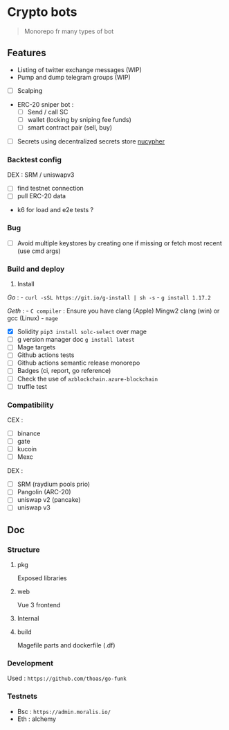 # Crypto bots

> Monorepo fr many types of bot

## Features

- Listing of twitter exchange messages (WIP)
- Pump and dump telegram groups (WIP)
- [ ] Scalping
- ERC-20 sniper bot :
    - [ ] Send / call SC
    - [ ] wallet (locking by sniping fee funds)
    - [ ] smart contract pair (sell, buy)
- [ ] Secrets using decentralized secrets store [nucypher](https://www.nucypher.com/)

### Backtest config

DEX : SRM / uniswapv3
- [ ] find testnet connection
- [ ] pull ERC-20 data
- k6 for load and e2e tests ?

### Bug

- [ ] Avoid multiple keystores by creating one if missing or fetch most recent (use cmd args)

### Build and deploy

1. Install

*Go* :
    - `curl -sSL https://git.io/g-install | sh -s`
    - `g install 1.17.2`

*Geth* :
    - `C compiler` : Ensure you have clang (Apple) Mingw2 clang (win) or gcc (Linux) 
    - `mage`

- [x] Solidity `pip3 install solc-select` over mage
- [ ] g version manager doc `g install latest` 
- [ ] Mage targets
- [ ] Github actions tests
- [ ] Github actions semantic release monorepo
- [ ] Badges (ci, report, go reference)
- [ ] Check the use of `azblockchain.azure-blockchain`
- [ ] truffle test

### Compatibility

CEX : 

- [ ] binance
- [ ] gate 
- [ ] kucoin 
- [ ] Mexc

DEX :
- [ ] SRM (raydium pools prio)
- [ ] Pangolin (ARC-20)
- [ ] uniswap v2 (pancake)
- [ ] uniswap v3

## Doc

### Structure

1. pkg

    Exposed libraries

1. web

    Vue 3 frontend

1. Internal

1. build

    Magefile parts and dockerfile (.df)

### Development

Used : `https://github.com/thoas/go-funk`

### Testnets

- Bsc : `https://admin.moralis.io/`
- Eth : alchemy
